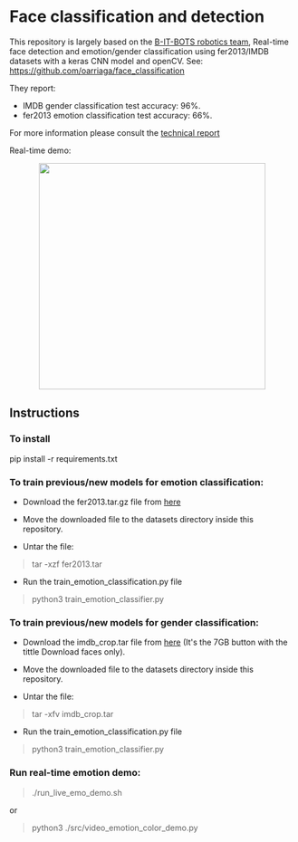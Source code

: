 # Face classification and detection 
This repository is largely based on the [B-IT-BOTS robotics team](https://mas-group.inf.h-brs.de/?page_id=622), Real-time face detection and emotion/gender classification using fer2013/IMDB datasets with a keras CNN model and openCV. See: https://github.com/oarriaga/face_classification

They report:
* IMDB gender classification test accuracy: 96%.
* fer2013 emotion classification test accuracy: 66%.

For more information please consult the [technical report](https://github.com/oarriaga/face_classification/blob/master/doc/technical_report.pdf)

Real-time demo:
<div align='center'>
  <img src='images/color_demo.gif' width='400px'>
</div>

## Instructions

### To install


pip install -r requirements.txt

### To train previous/new models for emotion classification:


* Download the fer2013.tar.gz file from [here](https://www.kaggle.com/c/challenges-in-representation-learning-facial-expression-recognition-challenge/data)

* Move the downloaded file to the datasets directory inside this repository.

* Untar the file:
> tar -xzf fer2013.tar

* Run the train_emotion_classification.py file
> python3 train_emotion_classifier.py

### To train previous/new models for gender classification:

* Download the imdb_crop.tar file from [here](https://data.vision.ee.ethz.ch/cvl/rrothe/imdb-wiki/) (It's the 7GB button with the tittle Download faces only).

* Move the downloaded file to the datasets directory inside this repository.

* Untar the file:
> tar -xfv imdb_crop.tar

* Run the train_emotion_classification.py file
> python3 train_emotion_classifier.py

### Run real-time emotion demo:
> ./run_live_emo_demo.sh

or

> python3 ./src/video_emotion_color_demo.py


